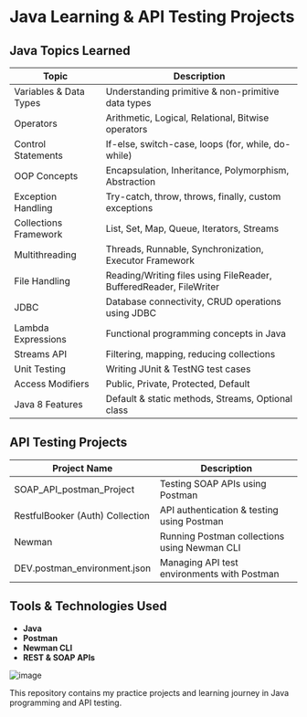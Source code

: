 # Java Learning & API Testing Projects

## Java Topics Learned

| Topic                          | Description |
|--------------------------------|-------------|
| Variables & Data Types         | Understanding primitive & non-primitive data types |
| Operators                      | Arithmetic, Logical, Relational, Bitwise operators |
| Control Statements             | If-else, switch-case, loops (for, while, do-while) |
| OOP Concepts                   | Encapsulation, Inheritance, Polymorphism, Abstraction |
| Exception Handling             | Try-catch, throw, throws, finally, custom exceptions |
| Collections Framework          | List, Set, Map, Queue, Iterators, Streams |
| Multithreading                 | Threads, Runnable, Synchronization, Executor Framework |
| File Handling                  | Reading/Writing files using FileReader, BufferedReader, FileWriter |
| JDBC                           | Database connectivity, CRUD operations using JDBC |
| Lambda Expressions             | Functional programming concepts in Java |
| Streams API                    | Filtering, mapping, reducing collections |
| Unit Testing                   | Writing JUnit & TestNG test cases |
| Access Modifiers               | Public, Private, Protected, Default |
| Java 8 Features                | Default & static methods, Streams, Optional class |

## API Testing Projects

| Project Name                         | Description |
|--------------------------------------|-------------|
| SOAP_API_postman_Project             | Testing SOAP APIs using Postman |
| RestfulBooker (Auth) Collection      | API authentication & testing using Postman |
| Newman                               | Running Postman collections using Newman CLI |
| DEV.postman_environment.json         | Managing API test environments with Postman |

## Tools & Technologies Used
- **Java**
- **Postman**
- **Newman CLI**
- **REST & SOAP APIs**

![image](https://github.com/user-attachments/assets/0c3115c0-1591-4a9a-9dc4-269adba28ea5)


This repository contains my practice projects and learning journey in Java programming and API testing.

